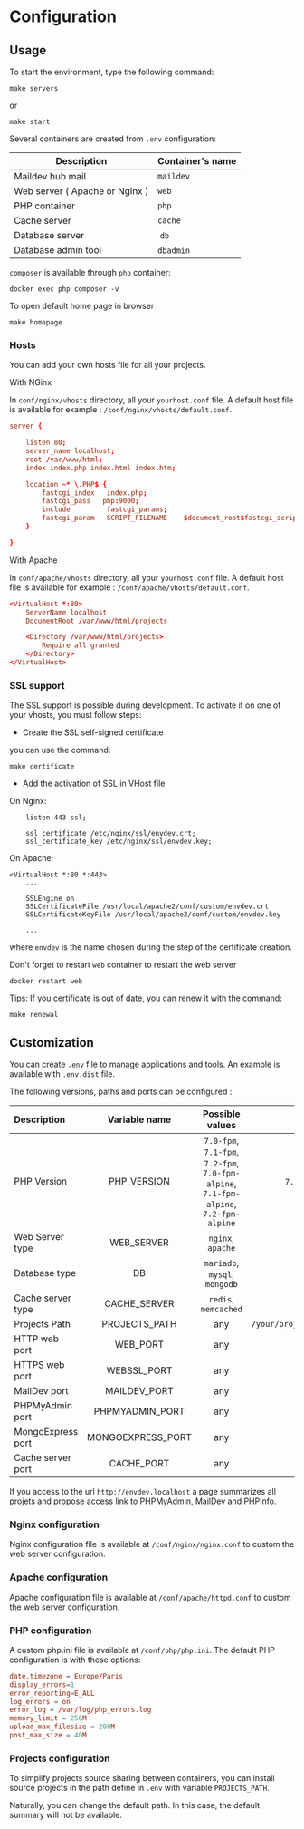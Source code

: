 # Configuration

## Usage

To start the environment, type the following command:

```shell
make servers
```

or

```shell
make start
```

Several containers are created from `.env` configuration:

| Description | Container's name |
|-------------|------------------|
| Maildev hub mail | `maildev` |
| Web server ( Apache or Nginx ) | `web` |
| PHP container | `php` |
| Cache server | `cache` |
| Database server | `db` |
| Database admin tool | `dbadmin` |

`composer` is available through `php` container:

```shell
docker exec php composer -v
```

To open default home page in browser

```shell
make homepage
```

### Hosts

You can add your own hosts file for all your projects.

With NGinx

In `conf/nginx/vhosts` directory, all your `yourhost.conf` file. A default host file is available for example : `/conf/nginx/vhosts/default.conf`.

```conf
server {

    listen 80;
    server_name localhost;
    root /var/www/html;
    index index.php index.html index.htm;

    location ~* \.PHP$ {
        fastcgi_index   index.php;
        fastcgi_pass   php:9000;
        include         fastcgi_params;
        fastcgi_param   SCRIPT_FILENAME    $document_root$fastcgi_script_name;
    }

}
```

With Apache

In `conf/apache/vhosts` directory, all your `yourhost.conf` file. A default host file is available for example : `/conf/apache/vhosts/default.conf`.

```conf
<VirtualHost *:80>
    ServerName localhost
    DocumentRoot /var/www/html/projects

    <Directory /var/www/html/projects>
        Require all granted
    </Directory>
</VirtualHost>
```

### SSL support

The SSL support is possible during development. To activate it on one of your vhosts, you must follow steps:

- Create the SSL self-signed certificate

you can use the command:

```shell
make certificate
```

- Add the activation of SSL in VHost file

On Nginx:

```shell
    listen 443 ssl;

    ssl_certificate /etc/nginx/ssl/envdev.crt;
    ssl_certificate_key /etc/nginx/ssl/envdev.key;
```

On Apache:

```shell
<VirtualHost *:80 *:443>
    ...

    SSLEngine on
    SSLCertificateFile /usr/local/apache2/conf/custom/envdev.crt
    SSLCertificateKeyFile /usr/local/apache2/conf/custom/envdev.key

    ...
```

where `envdev` is the name chosen during the step of the certificate creation.

Don't forget to restart `web` container to restart the web server

```shell
docker restart web
```

Tips: If you certificate is out of date, you can renew it with the command:

```shell
make renewal
```

## Customization

You can create `.env` file to manage applications and tools.
An example is available with `.env.dist` file.

The following versions, paths and ports can be configured :

| Description | Variable name | Possible values | Default |
|:-------------|:---------------:|:-----------------:|:---------:|
| PHP Version | PHP_VERSION | `7.0-fpm`, `7.1-fpm`, `7.2-fpm`, `7.0-fpm-alpine`, `7.1-fpm-alpine`, `7.2-fpm-alpine` | `7.2-fpm-alpine` |
| Web Server type | WEB_SERVER | `nginx`, `apache` | `nginx` |
| Database type | DB | `mariadb`, `mysql`, `mongodb` | `mysql` |
| Cache server type | CACHE_SERVER | `redis`, `memcached` | `redis` |
| Projects Path | PROJECTS_PATH | any | `/your/projects/directory/path` |
| HTTP web port | WEB_PORT | any | `80` |
| HTTPS web port | WEBSSL_PORT | any | `443` |
| MailDev port | MAILDEV_PORT | any | `1080` |
| PHPMyAdmin port | PHPMYADMIN_PORT | any | `9090` |
| MongoExpress port | MONGOEXPRESS_PORT | any | `8081` |
| Cache server port | CACHE_PORT | any | `6380` |

If you access to the url `http://envdev.localhost` a page summarizes all projets and propose access link to PHPMyAdmin, MailDev and PHPInfo.

### Nginx configuration

Nginx configuration file is available at `/conf/nginx/nginx.conf` to custom the web server configuration.

### Apache configuration

Apache configuration file is available at `/conf/apache/httpd.conf` to custom the web server configuration.

### PHP configuration

A custom php.ini file is available at `/conf/php/php.ini`. The default PHP configuration is with these options:

```conf
date.timezone = Europe/Paris
display_errors=1
error_reporting=E_ALL
log_errors = on
error_log = /var/log/php_errors.log
memory_limit = 256M
upload_max_filesize = 200M
post_max_size = 40M
```

### Projects configuration

To simplify projects source sharing between containers, you can install source projects in the path define in `.env` with variable `PROJECTS_PATH`.

Naturally, you can change the default path. In this case, the default summary will not be available.
